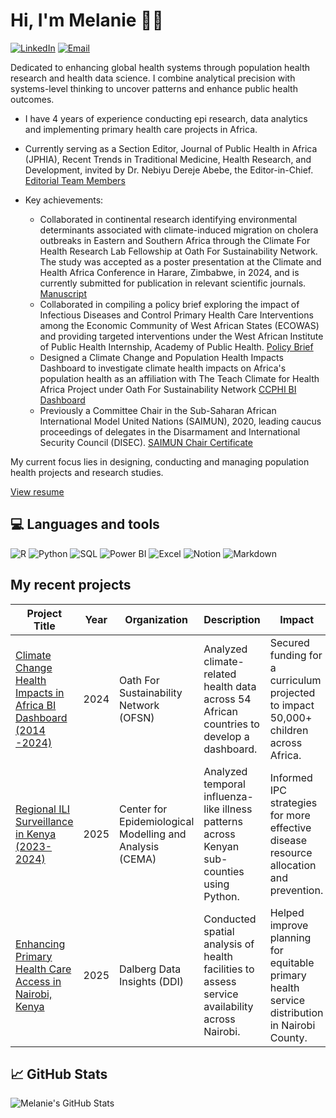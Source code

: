 # Hi, I'm Melanie 👋🏾 

[![LinkedIn](https://img.shields.io/badge/-LinkedIn-blue?logo=linkedin&logoColor=white)](https://www.linkedin.com/in/melanie-omondi)  [![Email](https://img.shields.io/badge/-Email-red?logo=gmail&logoColor=white)](mailto:melomondi@gmail.com)  

Dedicated to enhancing global health systems through population health research and health data science. I combine analytical precision with systems-level thinking to uncover patterns and enhance public health outcomes.

- I have 4 years of experience conducting epi research, data analytics and implementing primary health care projects in Africa.
- Currently serving as a Section Editor, Journal of Public Health in Africa (JPHIA), Recent Trends in Traditional Medicine, Health Research, and Development, invited by Dr. Nebiyu Dereje Abebe, the Editor-in-Chief. [Editorial Team Members](https://publichealthinafrica.org/index.php/jphia/pages/view/editorial-team)
- Key achievements:
  
  - Collaborated in continental research identifying environmental determinants associated with climate-induced migration on cholera outbreaks in Eastern and Southern Africa through the Climate For Health Research Lab Fellowship at Oath For Sustainability Network. The study was accepted as a poster presentation at the Climate and Health Africa Conference in Harare, Zimbabwe, in 2024, and is currently submitted for publication in relevant scientific journals. [Manuscript](https://drive.google.com/file/d/1f60_ivI9HG_CEfRP-RXiSjj_KRkQaYTo/view?usp=sharing)
  - Collaborated in compiling a policy brief exploring the impact of Infectious Diseases and Control Primary Health Care Interventions among the Economic Community of West African States (ECOWAS) and providing targeted interventions under the West African Institute of Public Health Internship, Academy of Public Health. [Policy Brief](https://drive.google.com/file/d/1N51JjL3RWHZZeEwnjRNio9x3MrtdfvEl/view?usp=sharing)
  - Designed a Climate Change and Population Health Impacts Dashboard to investigate climate health impacts on Africa's population health as an affiliation with The Teach Climate for Health Africa Project under Oath For Sustainability Network [CCPHI BI Dashboard](https://github.com/Melanie331/climate_change_health_dashboard)
  - Previously a Committee Chair in the Sub-Saharan African International Model United Nations (SAIMUN), 2020, leading caucus proceedings of delegates in the Disarmament and International Security Council (DISEC). [SAIMUN Chair Certificate](https://drive.google.com/file/d/1FPFaZnjoBv8M9xQetAxO_rVdPSUMdjr6/view?usp=drive_link)
    
My current focus lies in designing, conducting and managing population health projects and research studies.

[View resume](https://drive.google.com/file/d/1w0_ScvPHsiN4AmjTYvi_trnB_Gpthyqg/view?usp=drive_link)
  
## 💻 Languages and tools
![R](https://img.shields.io/badge/-R-276DC3?logo=r&logoColor=white)  ![Python](https://img.shields.io/badge/-Python-3776AB?logo=python&logoColor=white)  ![SQL](https://img.shields.io/badge/-SQL-FFCC00?logo=mysql&logoColor=black)  ![Power BI](https://img.shields.io/badge/-PowerBI-F2C811?logo=powerbi&logoColor=black) ![Excel](https://img.shields.io/badge/-Excel-217346?logo=microsoft-excel&logoColor=white)  ![Notion](https://img.shields.io/badge/-Notion-000000?logo=notion&logoColor=white)  ![Markdown](https://img.shields.io/badge/-Markdown-000000?logo=markdown&logoColor=white)  

## My recent projects 
| Project Title                                         | Year       | Organization                         | Description                                                                                      | Impact                                                                                          |
|------------------------------------------------------|------------|--------------------------------------|--------------------------------------------------------------------------------------------------|-------------------------------------------------------------------------------------------------|
| [Climate Change Health Impacts in Africa BI Dashboard (2014 -2024)](https://github.com/Melanie331/climate_change_health_dashboard) | 2024  | Oath For Sustainability Network (OFSN) | Analyzed climate-related health data across 54 African countries to develop a dashboard. | Secured funding for a curriculum projected to impact 50,000+ children across Africa. |
| [Regional ILI Surveillance in Kenya (2023-2024)](https://github.com/Melanie331/ili_surveillance_kenya) | 2025  | Center for Epidemiological Modelling and Analysis (CEMA) | Analyzed temporal influenza-like illness patterns across Kenyan sub-counties using Python. | Informed IPC strategies for more effective disease resource allocation and prevention. |
| [Enhancing Primary Health Care Access in Nairobi, Kenya](https://github.com/Melanie331/enhancing_healthcare_nairobi) | 2025  | Dalberg Data Insights (DDI) | Conducted spatial analysis of health facilities to assess service availability across Nairobi. | Helped improve planning for equitable primary health service distribution in Nairobi County. |
  

## 📈 GitHub Stats  
![Melanie's GitHub Stats](https://github-readme-stats.vercel.app/api?username=Melanie331&show_icons=true&theme=catpuccin_latte)

